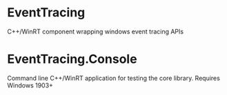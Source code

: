 # EventTracing
C++/WinRT component wrapping windows event tracing APIs

# EventTracing.Console
Command line C++/WinRT application for testing the core library. Requires Windows 1903+

